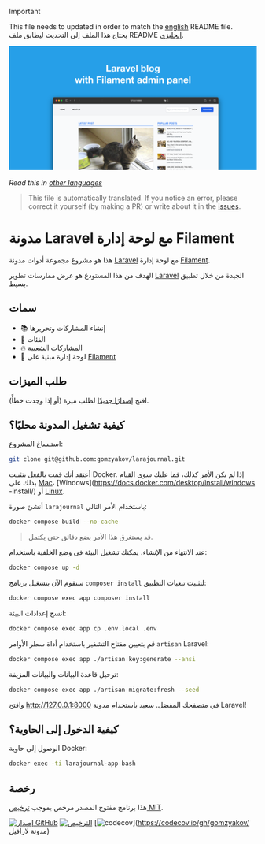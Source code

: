 >[!IMPORTANT]
>This file needs to updated in order to match the [english](/README.md) README file.  
>يحتاج هذا الملف إلى التحديث ليطابق ملف README [إنجليزي](/README.md).

![مدونة Laravel مع لوحة إدارة Filament](../docs/social-preview-en.png)

_Read this in [other languages](./Translations.md)_

>This file is automatically translated. If you notice an error, please correct it yourself (by making a PR) or write about it in the [issues](https://github.com/gomzyakov/larajournal/issues).

# مدونة Laravel مع لوحة إدارة Filament

هذا هو مشروع مجموعة أدوات مدونة [Laravel](https://laravel.com) مع لوحة إدارة [Filament](https://filamentphp.com).

الهدف من هذا المستودع هو عرض ممارسات تطوير [Laravel](https://laravel.com) الجيدة من خلال تطبيق بسيط.

## سمات

- 📚 إنشاء المشاركات وتحريرها
- 🥑 الفئات
- 🔥 المشاركات الشعبية
- 🎉 لوحة إدارة مبنية على [Filament](https://filamentphp.com)

## طلب الميزات

افتح [إصدارًا جديدًا](https://github.com/gomzyakov/larajournal/issues/new) لطلب ميزة (أو إذا وجدت خطأً).

## كيفية تشغيل المدونة محليًا؟

استنساخ المشروع:

```bash
git clone git@github.com:gomzyakov/larajournal.git
```

أعتقد أنك قمت بالفعل بتثبيت Docker. إذا لم يكن الأمر كذلك، فما عليك سوى القيام بذلك على [Mac](https://docs.docker.com/desktop/install/mac-install/)، [Windows](https://docs.docker.com/desktop/install/windows -install/) أو [Linux](https://docs.docker.com/desktop/install/linux-install/).

أنشئ صورة `larajournal` باستخدام الأمر التالي:

```bash
docker compose build --no-cache
```

>قد يستغرق هذا الأمر بضع دقائق حتى يكتمل.

عند الانتهاء من الإنشاء، يمكنك تشغيل البيئة في وضع الخلفية باستخدام:

```bash
docker compose up -d
```

سنقوم الآن بتشغيل برنامج `composer install` لتثبيت تبعيات التطبيق:

```bash
docker compose exec app composer install
```

انسخ إعدادات البيئة:

```bash
docker compose exec app cp .env.local .env
```

قم بتعيين مفتاح التشفير باستخدام أداة سطر الأوامر `artisan` Laravel:

```bash
docker compose exec app ./artisan key:generate --ansi
```

ترحيل قاعدة البيانات والبيانات المزيفة:

```bash
docker compose exec app ./artisan migrate:fresh --seed
```

وافتح http://127.0.0.1:8000 في متصفحك المفضل. سعيد باستخدام مدونة Laravel!

## كيفية الدخول إلى الحاوية؟

الوصول إلى حاوية Docker:

```bash
docker exec -ti larajournal-app bash
```

## رخصة

هذا برنامج مفتوح المصدر مرخص بموجب [ترخيص MIT](https://github.com/gomzyakov/php-code-style/blob/main/LICENSE).


[![إصدار GitHub](https://img.shields.io/github/release/gomzyakov/larajournal.svg)](https://github.com/gomzyakov/larajournal/releases/latest)
[![الترخيص](https://img.shields.io/badge/License-MIT-green.svg)](https://github.com/gomzyakov/larajournal/blob/development/LICENSE)
[![codecov](https://codecov.io/gh/gomzyakov/larajournal/branch/main/graph/badge.svg?token=4CYTVMVUYV)](https://codecov.io/gh/gomzyakov/ مدونة لارافيل)
